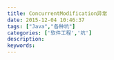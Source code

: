 ```yaml
---
title: ConcurrentModification异常
date: 2015-12-04 10:46:37
tags: ["Java","各种坑"]
categories: ['软件工程','坑']
description:
keywords:
---
```


